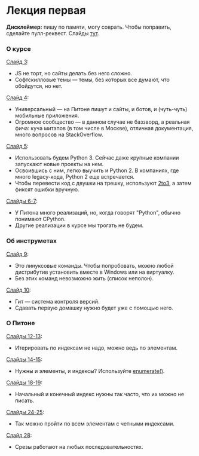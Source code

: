 # Лекция первая
**Дисклеймер:** пишу по памяти, могу соврать. Чтобы поправить, сделайте пулл-реквест.
Слайды [тут](http://melevir.com/static/styleru_py/slides/1.html).

### О курсе
[Слайд 3](http://melevir.com/static/styleru_py/slides/1.html?full#3):

- JS не торт, но сайты делать без него сложно. 
- Софтскилловые темы — темы, без которых все думают, что обойдутся, но нет.

[Слайд 4](http://melevir.com/static/styleru_py/slides/1.html?full#4): 

- Универсальный — на Питоне пишут и сайты, и ботов, и (чуть-чуть) мобильные приложения.
- Огромное сообщество — в данном случае не баззворд, а реальная фича: куча митапов (в том числе в Москве), отличная документация, много вопросов на StackOverflow.

[Слайд 5](http://melevir.com/static/styleru_py/slides/1.html?full#5): 

- Использовать будем Python 3. Сейчас даже крупные компании запускают новые проекты на нем. 
- Освоившись с ним, легко выучить и Python 2. В компаниях, где много legacy-кода, Python 2 еще встречается. 
- Чтобы перевести код с двушки на трешку, используют [2to3](https://docs.python.org/3.0/library/2to3.html), а затем фиксят ошибки вручную.

[Слайды 6-7](http://melevir.com/static/styleru_py/slides/1.html?full#6):
- У Питона много реализаций, но, когда говорят "Python", обычно понимают CPython. 
- Другие реализации в курсе мы трогать не будем.

### Об инструметах

[Слайд 9](http://melevir.com/static/styleru_py/slides/1.html?full#9):
- Это линуксовые команды. Чтобы попробовать, можно любой дистрибутив установить вместе в Windows или на виртуалку.
- Без этих команд невозможно жить (список неполон).

[Слайд 10](http://melevir.com/static/styleru_py/slides/1.html?full#10):
- Гит — система контроля версий.
- Сдавать первую домашку нужно будет уже с помощью него.

### О Питоне

[Слайды 12-13](http://melevir.com/static/styleru_py/slides/1.html?full#12):
- Итерировать по индексам не надо, можно ведь по элементам.

[Слайды 14-15](http://melevir.com/static/styleru_py/slides/1.html?full#14):
- Нужны и элементы, и индексы? Используйте [enumerate()](https://docs.python.org/3/library/functions.html#enumerate).

[Слайды 18-19](http://melevir.com/static/styleru_py/slides/1.html?full#18):
- Начальный и конечный индекс нужны так часто, что их можно не писать.

[Слайды 24-25](http://melevir.com/static/styleru_py/slides/1.html?full#24):
- Так можно пройти по всем элементам с четными индексами.

[Слайд 28](http://melevir.com/static/styleru_py/slides/1.html?full#28):
- Срезы работают на любых последовательностях.
